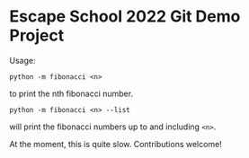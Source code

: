 # Escape School 2022 Git Demo Project


Usage:

```
python -m fibonacci <n>
```
to print the nth fibonacci number.

```
python -m fibonacci <n> --list
```
will print the fibonacci numbers up to and including `<n>`.

At the moment, this is quite slow. Contributions welcome!
